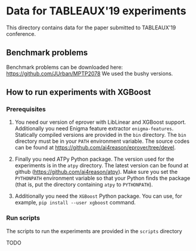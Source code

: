 # Data for TABLEAUX'19 experiments #

This directory contains data for the paper submitted to TABLEAUX'19 conference.

## Benchmark problems ##

Benchmark problems can be downloaded here:
https://github.com/JUrban/MPTP2078 We used the bushy versions.

## How to run experiments with XGBoost ##

### Prerequisites ###

1. You need our version of eprover with LibLinear and XGBoost support.
   Additionally you need Enigma feature extractor `enigma-features`.
   Statically compiled versions are provided in the `bin` directory.  The
   `bin` directory must be in your `PATH` environment variable.  The source
   codes can be found at https://github.com/ai4reason/eprover/tree/devel.  

2. Finally you need ATPy Python package.  The version used for the
   experiments is in the `atpy` directory.  The latest version can be found
   at github (https://github.com/ai4reason/atpy).  Make sure you set the
   `PYTHONPATH` environment variable so that your Python finds the package
   (that is, put the directory containing `atpy` to `PYTHONPATH`).

3. Additionally you need the `XGBoost` Python package.  You can use, for
   example, `pip install --user xgboost` command.

### Run scripts ###

The scripts to run the experiments are provided in the `scripts`
directory 

TODO

